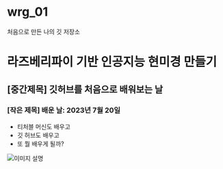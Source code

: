 # wrg_01
처음으로 만든 나의 깃 저장소
# 라즈베리파이 기반 인공지능 현미경 만들기

## [중간제목] 깃허브를 처음으로 배워보는 날

### [작은 제목] 배운 날: 2023년 7월 20일

* 티처블 머신도 배우고
* 깃 허브도 배우고
* 또 뭘 배우게 될까?

![이미지 설명](https://www.google.com/imgres?imgurl=http%3A%2F%2Fimage.dongascience.com%2FPhoto%2F2020%2F03%2F5bddba7b6574b95d37b6079c199d7101.jpg&tbnid=03GMjyjkGolskM&vet=12ahUKEwjZlfuolZyAAxXtsVYBHbKlC9gQMygBegUIARDiAQ..i&imgrefurl=http%3A%2F%2Fm.dongascience.com%2Fnews.php%3Fidx%3D35340&docid=YKeAr8JmLIoP5M&w=500&h=651&q=%EA%B0%95%EC%95%84%EC%A7%80&safe=active&ved=2ahUKEwjZlfuolZyAAxXtsVYBHbKlC9gQMygBegUIARDiAQ)

